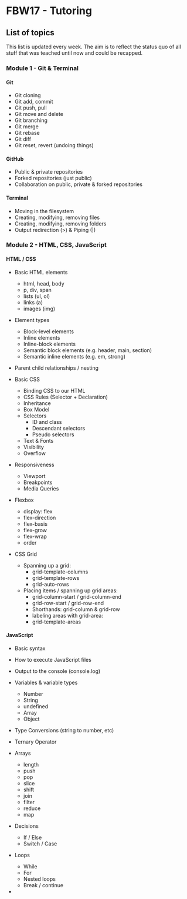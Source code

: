 # FBW17 - Tutoring

## List of topics

This list is updated every week. 
The aim is to reflect the status quo of all stuff that was teached until now and
could be recapped.


### Module 1 - Git & Terminal
  
#### Git

- Git cloning
- Git add, commit
- Git push, pull
- Git move and delete
- Git branching
- Git merge
- Git rebase
- Git diff
- Git reset, revert (undoing things)

#### GitHub
- Public & private repositories
- Forked repositories (just public)
- Collaboration on public, private & forked repositories

#### Terminal

- Moving in the filesystem
- Creating, modifying, removing files
- Creating, modifying, removing folders
- Output redirection (>) & Piping (|)



### Module 2 - HTML, CSS, JavaScript


#### HTML / CSS

- Basic HTML elements
  - html, head, body
  - p, div, span
  - lists (ul, ol)
  - links (a)
  - images (img)
    
- Element types
  - Block-level elements
  - Inline elements
  - Inline-block elements
  - Semantic block elements (e.g. header, main, section)
  - Semantic inline elements (e.g. em, strong)
    
- Parent child relationships / nesting
    
- Basic CSS
  - Binding CSS to our HTML
  - CSS Rules (Selector + Declaration)
  - Inheritance
  - Box Model
  - Selectors
    - ID and class
    - Descendant selectors
    - Pseudo selectors
  - Text & Fonts
  - Visibility
  - Overflow
    
- Responsiveness
    - Viewport
    - Breakpoints
    - Media Queries

- Flexbox
  - display: flex
  - flex-direction
  - flex-basis
  - flex-grow
  - flex-wrap
  - order

- CSS Grid
  - Spanning up a grid: 
    - grid-template-columns
    - grid-template-rows
    - grid-auto-rows
  - Placing items / spanning up grid areas: 
    - grid-column-start / grid-column-end
    - grid-row-start / grid-row-end
    - Shorthands: grid-column & grid-row
    - labeling areas with grid-area: <label>
    - grid-template-areas

#### JavaScript

- Basic syntax
- How to execute JavaScript files
- Output to the console (console.log)
- Variables & variable types
  - Number
  - String
  - undefined
  - Array
  - Object
- Type Conversions (string to number, etc)
- Ternary Operator

- Arrays
  - length
  - push
  - pop
  - slice
  - shift
  - join
  - filter
  - reduce
  - map
- Decisions
  - If / Else 
  - Switch / Case
- Loops
  - While
  - For
  - Nested loops
  - Break / continue
- 